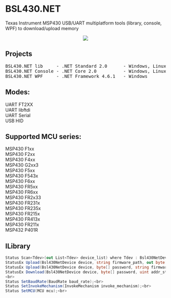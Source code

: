 # BSL430.NET
Texas Instrument MSP430 USB/UART multiplatform tools (library, console, WPF) to download/upload memory<br>

<p align="center"><a href="https://1iq.cz/img/C9a2k/j9vCu.png"><img src="https://1iq.cz/img/C9a2k/j9vCu.png"></img></a></p>

## Projects
<pre>
BSL430.NET lib     - .NET Standard 2.0      - Windows, Linux, macOS
BSL430.NET Console - .NET Core 2.0          - Windows, Linux, macOS
BSL430.NET WPF     - .NET Framework 4.6.1   - Windows
</pre>

## Modes:
UART FT2XX<br>
UART libftdi<br>
UART Serial<br>
USB  HID<br>

## Supported MCU series:
MSP430 F1xx<br>
MSP430 F2xx<br>
MSP430 F4xx<br>
MSP430 G2xx3<br>
MSP430 F5xx<br>
MSP430 F543x<br>
MSP430 F6xx<br>
MSP430 FR5xx<br>
MSP430 FR6xx<br>
MSP430 FR2x33<br>
MSP430 FR231x<br>
MSP430 FR235x<br>
MSP430 FR215x<br>
MSP430 FR413x<br>
MSP430 FR211x<br>
MSP432 P401R<br>

## ILibrary
```C#
Status Scan<Tdev>(out List<Tdev> device_list) where Tdev : Bsl430NetDevice;<br>
StatusEx Upload(Bsl430NetDevice device, string firmware_path, out byte[] version);  <br>
StatusEx Upload(Bsl430NetDevice device, byte[] password, string firmware_path, out byte[] version);<br>
StatusEx Download(Bsl430NetDevice device, byte[] password, uint addr_start, int data_size, out List<byte> data, out byte[] version);<br>
<br>
Status SetBaudRate(BaudRate baud_rate);<br>
Status SetInvokeMechanism(InvokeMechanism invoke_mechanism);<br>
Status SetMCU(MCU mcu);<br>
```
